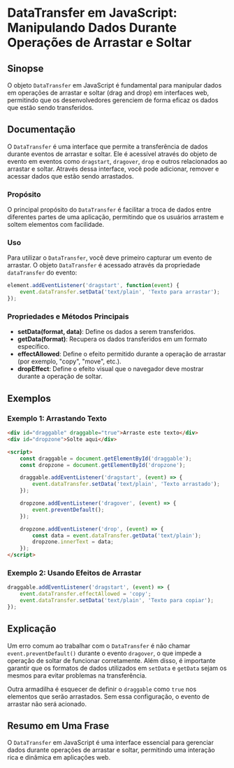 <!--
Meta Description: # DataTransfer em JavaScript: Manipulando Dados Durante Operações de Arrastar e Soltar ## Sinopse O objeto `DataTransfer` em JavaScript é fundamental ...
Meta Keywords: datatransfer, event, dados, arrastar, que
-->

# DataTransfer em JavaScript: Manipulando Dados Durante Operações de Arrastar e Soltar

## Sinopse
O objeto `DataTransfer` em JavaScript é fundamental para manipular dados em operações de arrastar e soltar (drag and drop) em interfaces web, permitindo que os desenvolvedores gerenciem de forma eficaz os dados que estão sendo transferidos.

## Documentação
O `DataTransfer` é uma interface que permite a transferência de dados durante eventos de arrastar e soltar. Ele é acessível através do objeto de evento em eventos como `dragstart`, `dragover`, `drop` e outros relacionados ao arrastar e soltar. Através dessa interface, você pode adicionar, remover e acessar dados que estão sendo arrastados.

### Propósito
O principal propósito do `DataTransfer` é facilitar a troca de dados entre diferentes partes de uma aplicação, permitindo que os usuários arrastem e soltem elementos com facilidade.

### Uso
Para utilizar o `DataTransfer`, você deve primeiro capturar um evento de arrastar. O objeto `DataTransfer` é acessado através da propriedade `dataTransfer` do evento:

```javascript
element.addEventListener('dragstart', function(event) {
    event.dataTransfer.setData('text/plain', 'Texto para arrastar');
});
```

### Propriedades e Métodos Principais
- **setData(format, data)**: Define os dados a serem transferidos.
- **getData(format)**: Recupera os dados transferidos em um formato específico.
- **effectAllowed**: Define o efeito permitido durante a operação de arrastar (por exemplo, "copy", "move", etc.).
- **dropEffect**: Define o efeito visual que o navegador deve mostrar durante a operação de soltar.

## Exemplos
### Exemplo 1: Arrastando Texto
```html
<div id="draggable" draggable="true">Arraste este texto</div>
<div id="dropzone">Solte aqui</div>

<script>
    const draggable = document.getElementById('draggable');
    const dropzone = document.getElementById('dropzone');

    draggable.addEventListener('dragstart', (event) => {
        event.dataTransfer.setData('text/plain', 'Texto arrastado');
    });

    dropzone.addEventListener('dragover', (event) => {
        event.preventDefault();
    });

    dropzone.addEventListener('drop', (event) => {
        const data = event.dataTransfer.getData('text/plain');
        dropzone.innerText = data;
    });
</script>
```

### Exemplo 2: Usando Efeitos de Arrastar
```javascript
draggable.addEventListener('dragstart', (event) => {
    event.dataTransfer.effectAllowed = 'copy';
    event.dataTransfer.setData('text/plain', 'Texto para copiar');
});
```

## Explicação
Um erro comum ao trabalhar com o `DataTransfer` é não chamar `event.preventDefault()` durante o evento `dragover`, o que impede a operação de soltar de funcionar corretamente. Além disso, é importante garantir que os formatos de dados utilizados em `setData` e `getData` sejam os mesmos para evitar problemas na transferência.

Outra armadilha é esquecer de definir o `draggable` como `true` nos elementos que serão arrastados. Sem essa configuração, o evento de arrastar não será acionado.

## Resumo em Uma Frase
O `DataTransfer` em JavaScript é uma interface essencial para gerenciar dados durante operações de arrastar e soltar, permitindo uma interação rica e dinâmica em aplicações web.